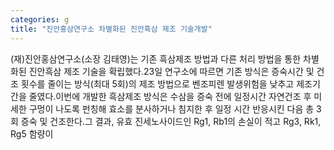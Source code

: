 ```yaml
---
categories: g
title: "진안홍삼연구소 차별화된 진안흑삼 제조 기술개발"
---
```

(재)진안홍삼연구소(소장 김태영)는 기존 흑삼제조 방법과 다른 처리 방법을 통한 차별화된 진안흑삼 제조 기술을 확립했다.23일 연구소에 따르면 기존 방식은 증숙시간 및 건조 횟수를 줄이는 방식(최대 5회)의 제조 방법으로 벤조피렌 발생위험을 낮추고 제조기간을 줄였다.이번에 개발한 흑삼제조 방식은 수삼을 증숙 전에 일정시간 자연건조 후 미세한 구멍이 나도록 펀칭해 효소를 분사하거나 침지한 후 일정 시간 반응시킨 다음 총 3회 증숙 및 건조한다.그 결과, 유효 진세노사이드인 Rg1, Rb1의 손실이 적고 Rg3, Rk1, Rg5 함량이